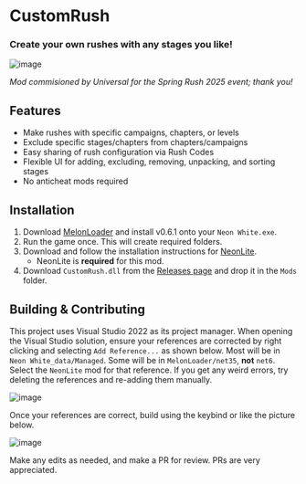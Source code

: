 # CustomRush
### Create your own rushes with any stages you like!

![image](https://github.com/user-attachments/assets/9eca04ea-25f7-4020-9cb5-d603b0c62a82)

*Mod commisioned by Universal for the Spring Rush 2025 event; thank you!*

## Features
- Make rushes with specific campaigns, chapters, or levels
- Exclude specific stages/chapters from chapters/campaigns
- Easy sharing of rush configuration via Rush Codes
- Flexible UI for adding, excluding, removing, unpacking, and sorting stages
- No anticheat mods required
  
## Installation

1. Download [MelonLoader](https://github.com/LavaGang/MelonLoader/releases/latest) and install v0.6.1 onto your `Neon White.exe`.
2. Run the game once. This will create required folders.
3. Download and follow the installation instructions for [NeonLite](https://github.com/Faustas156/NeonLite).
    - NeonLite is **required** for this mod.
4. Download `CustomRush.dll` from the [Releases page](https://github.com/stxticOVFL/CustomRush/releases/latest) and drop it in the `Mods` folder.

## Building & Contributing
This project uses Visual Studio 2022 as its project manager. When opening the Visual Studio solution, ensure your references are corrected by right clicking and selecting `Add Reference...` as shown below. 
Most will be in `Neon White_data/Managed`. Some will be in `MelonLoader/net35`, **not** `net6`. Select the `NeonLite` mod for that reference. 
If you get any weird errors, try deleting the references and re-adding them manually.

![image](https://github.com/user-attachments/assets/0ed86c36-0df6-4263-9344-78508b22d218)

Once your references are correct, build using the keybind or like the picture below.

![image](https://github.com/stxticOVFL/EventTracker/assets/29069561/40a50e46-5fc2-4acc-a3c9-4d4edb8c7d83)

Make any edits as needed, and make a PR for review. PRs are very appreciated.

